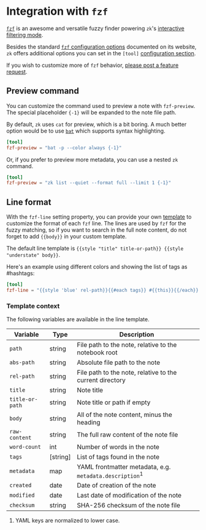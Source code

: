 # Integration with `fzf`

[`fzf`](https://github.com/junegunn/fzf) is an awesome and versatile fuzzy finder powering `zk`'s [interactive filtering mode](note-filtering.md).

Besides the standard [`fzf` configuration options](https://github.com/junegunn/fzf) documented on its website, `zk` offers additional options you can set in the `[tool]` [configuration section](config.md).

If you wish to customize more of `fzf` behavior, [please post a feature request](https://github.com/mickael-menu/zk/issues).

## Preview command

You can customize the command used to preview a note with `fzf-preview`. The special placeholder `{-1}` will be expanded to the note file path.

By default, `zk` uses `cat` for preview, which is a bit boring. A much better option would be to use [`bat`](https://github.com/sharkdp/bat) which supports syntax highlighting.

```toml
[tool]
fzf-preview = "bat -p --color always {-1}"
```

Or, if you prefer to preview more metadata, you can use a nested `zk` command.

```toml
[tool]
fzf-preview = "zk list --quiet --format full --limit 1 {-1}"
```

## Line format

With the `fzf-line` setting property, you can provide your own [template](template.md) to customize the format of each `fzf` line. The lines are used by `fzf` for the fuzzy matching, so if you want to search in the full note content, do not forget to add `{{body}}` in your custom template.

The default line template is `{{style "title" title-or-path}} {{style "understate" body}}`.

Here's an example using different colors and showing the list of tags as #hashtags:

```toml
[tool]
fzf-line = "{{style 'blue' rel-path}}{{#each tags}} #{{this}}{{/each}} {{style 'black' body}}"
```

### Template context

The following variables are available in the line template.

| Variable        | Type     | Description                                                        |
|-----------------|----------|--------------------------------------------------------------------|
| `path`          | string   | File path to the note, relative to the notebook root               |
| `abs-path`      | string   | Absolute file path to the note                                     |
| `rel-path`      | string   | File path to the note, relative to the current directory           |
| `title`         | string   | Note title                                                         |
| `title-or-path` | string   | Note title or path if empty                                        |
| `body`          | string   | All of the note content, minus the heading                         |
| `raw-content`   | string   | The full raw content of the note file                              |
| `word-count`    | int      | Number of words in the note                                        |
| `tags`          | [string] | List of tags found in the note                                     |
| `metadata`      | map      | YAML frontmatter metadata, e.g. `metadata.description`<sup>1</sup> |
| `created`       | date     | Date of creation of the note                                       |
| `modified`      | date     | Last date of modification of the note                              |
| `checksum`      | string   | SHA-256 checksum of the note file                                  |

1. YAML keys are normalized to lower case.
